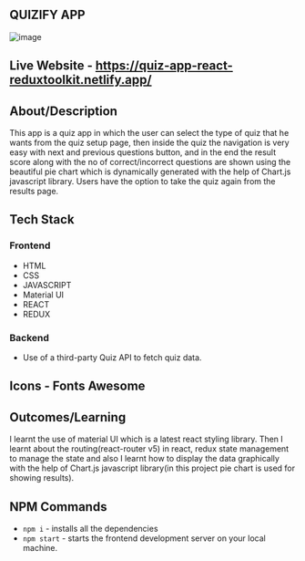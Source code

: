 ## QUIZIFY APP
![image](https://user-images.githubusercontent.com/75886411/118430082-e082b200-b6f0-11eb-8be0-59446a780be7.png)
## Live Website - https://quiz-app-react-reduxtoolkit.netlify.app/
## About/Description 
This app is a quiz app in which the user can select the type of quiz that he wants from the quiz setup page, then inside the quiz the navigation is very easy with next and previous questions button, and in the end the result score along with the no of correct/incorrect questions are shown using the beautiful pie chart which is dynamically generated with the help of Chart.js javascript library. Users have the option to take the quiz again from the results page.

## Tech Stack
### Frontend
* HTML
* CSS
* JAVASCRIPT
* Material UI
* REACT
* REDUX

### Backend
* Use of a third-party Quiz API to fetch quiz data.

## Icons - Fonts Awesome

## Outcomes/Learning
I learnt the use of material UI which is a latest react styling library. Then I learnt about the routing(react-router v5) in react, redux state management to manage the state and also I learnt how to display the data graphically with the help of Chart.js javascript library(in this project pie chart is used for showing results).

## NPM Commands
* `npm i` - installs all the dependencies
* `npm start` - starts the frontend development server on your local machine.
